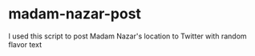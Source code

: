 # madam-nazar-post
I used this script to post Madam Nazar's location to Twitter with random flavor text
